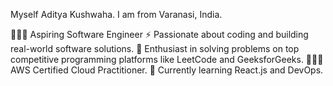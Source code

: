 Myself Aditya Kushwaha. I am from Varanasi, India.

🧑🏻‍💻 Aspiring Software Engineer
⚡ Passionate about coding and building real-world software solutions.
🔭 Enthusiast in solving problems on top competitive programming platforms like LeetCode and GeeksforGeeks.
🧑🏻‍💻 AWS Certified Cloud Practitioner.
🌱 Currently learning React.js and DevOps.


<!---
adityak041103/adityak041103 is a ✨ special ✨ repository because its `README.md` (this file) appears on your GitHub profile.
You can click the Preview link to take a look at your changes.
--->
